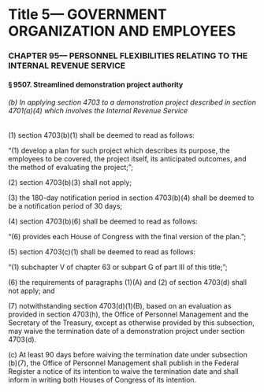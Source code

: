 
# Title 5— GOVERNMENT ORGANIZATION AND EMPLOYEES
### CHAPTER 95— PERSONNEL FLEXIBILITIES RELATING TO THE INTERNAL REVENUE SERVICE
#### § 9507. Streamlined demonstration project authority
###### (b) In applying section 4703 to a demonstration project described in section 4701(a)(4) which involves the Internal Revenue Service

(1) section 4703(b)(1) shall be deemed to read as follows:

“(1) develop a plan for such project which describes its purpose, the employees to be covered, the project itself, its anticipated outcomes, and the method of evaluating the project;”;

(2) section 4703(b)(3) shall not apply;

(3) the 180-day notification period in section 4703(b)(4) shall be deemed to be a notification period of 30 days;

(4) section 4703(b)(6) shall be deemed to read as follows:

“(6) provides each House of Congress with the final version of the plan.”;

(5) section 4703(c)(1) shall be deemed to read as follows:

“(1) subchapter V of chapter 63 or subpart G of part III of this title;”;

(6) the requirements of paragraphs (1)(A) and (2) of section 4703(d) shall not apply; and

(7) notwithstanding section 4703(d)(1)(B), based on an evaluation as provided in section 4703(h), the Office of Personnel Management and the Secretary of the Treasury, except as otherwise provided by this subsection, may waive the termination date of a demonstration project under section 4703(d).

(c) At least 90 days before waiving the termination date under subsection (b)(7), the Office of Personnel Management shall publish in the Federal Register a notice of its intention to waive the termination date and shall inform in writing both Houses of Congress of its intention.
